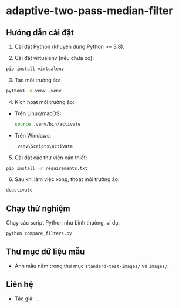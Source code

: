 # adaptive-two-pass-median-filter

## Hướng dẫn cài đặt

1. Cài đặt Python (khuyên dùng Python >= 3.8).

2. Cài đặt virtualenv (nếu chưa có):

```bash
pip install virtualenv
```

3. Tạo môi trường ảo:

```bash
python3 -m venv .venv
```

4. Kích hoạt môi trường ảo:

- Trên Linux/macOS:
  ```bash
  source .venv/bin/activate
  ```
- Trên Windows:
  ```cmd
  .venv\Scripts\activate
  ```

5. Cài đặt các thư viện cần thiết:

```bash
pip install -r requirements.txt
```

6. Sau khi làm việc xong, thoát môi trường ảo:

```bash
deactivate
```

## Chạy thử nghiệm

Chạy các script Python như bình thường, ví dụ:

```bash
python compare_filters.py
```

## Thư mục dữ liệu mẫu

- Ảnh mẫu nằm trong thư mục `standard-test-images/` và `images/`.

## Liên hệ

- Tác giả: ...

